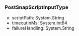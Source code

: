 ### PostSnapScriptInputType
- scriptPath: System.String
- timeoutInMs: System.Int64
- failureHandling: System.String
